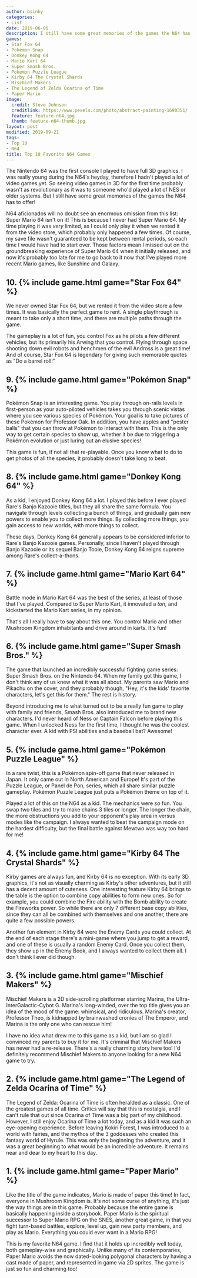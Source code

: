 ```yaml
---
author: bsinky
categories:
- List
date: 2019-06-06
description: I still have some great memories of the games the N64 has to offer!
games:
- Star Fox 64
- Pokemon Snap
- Donkey Kong 64
- Mario Kart 64
- Super Smash Bros.
- Pokemon Puzzle League
- Kirby 64 The Crystal Shards
- Mischief Makers
- The Legend of Zelda Ocarina of Time
- Paper Mario
image:
  credit: Steve Johnson
  creditlink: https://www.pexels.com/photo/abstract-painting-1690351/
  feature: feature-n64.jpg
  thumb: feature-n64-thumb.jpg
layout: post
modified: 2019-09-21
tags:
- Top 10
- N64
title: Top 10 Favorite N64 Games
---
```


The Nintendo 64 was the first console I played to have full 3D graphics. I was
really young during the N64's heyday, therefore I hadn't played a lot of video
games yet. So seeing video games in 3D for the first time probably wasn't as
revolutionary as it was to someone who'd played a lot of NES or older systems.
But I still have some great memories of the games the N64 has to offer!

<!--more-->

N64 aficionados will no doubt see an enormous omission from this list: Super
Mario 64 isn't on it! This is because I never had Super Mario 64. My time
playing it was *very* limited, as I could only play it when we rented it from
the video store, which probably only happened a few times. Of course, my save
file wasn't guaranteed to be kept between rental periods, so each time I would
have had to start over. Those factors mean I missed out on the groundbreaking
experience of Super Mario 64 when it initially released, and now it's probably
too late for me to go back to it now that I've played more recent Mario games,
like Sunshine and Galaxy.

## 10.  {% include game.html game="Star Fox 64" %}

We never owned Star Fox 64, but we rented it from the video store a few times.
It was basically the perfect game to rent. A single playthrough is meant to take
only a short time, and there are multiple paths through the game.

The gameplay is a lot of fun, you control Fox as he pilots a few different
vehicles, but its primarily his Arwing that you control. Flying through space
shooting down evil robots and henchmen of the evil Andross is a great time! And
of course, Star Fox 64 is legendary for giving such memorable quotes as "Do a
barrel roll!"

## 9.  {% include game.html game="Pokémon Snap" %}

Pokémon Snap is an interesting game. You play through on-rails levels in
first-person as your auto-piloted vehicles takes you through scenic vistas where
you see various species of Pokémon. Your goal is to take pictures of these
Pokémon for Professor Oak. In addition, you have apples and "pester balls" that
you can throw at Pokémon to interact with them. This is the only way to get
certain species to show up, whether it be due to triggering a Pokémon evolution
or just luring out an elusive species!

This game is fun, if not all that re-playable. Once you know what to do to get
photos of all the species, it probably doesn't take long to beat.

## 8.  {% include game.html game="Donkey Kong 64" %}

As a kid, I enjoyed Donkey Kong 64 a lot. I played this before I ever played
Rare's Banjo Kazooie titles, but they all share the same formula. You navigate
through levels collecting a bunch of things, and gradually gain new powers to
enable you to collect more things. By collecting more things, you gain access to
new worlds, with more things to collect.

These days, Donkey Kong 64 generally appears to be considered inferior to Rare's
Banjo Kazooie games. Personally, since I haven't played through Banjo Kazooie or
its sequel Banjo Tooie, Donkey Kong 64 reigns supreme among Rare's
collect-a-thons.

## 7.  {% include game.html game="Mario Kart 64" %}

Battle mode in Mario Kart 64 was the best of the series, at least of those that
I've played. Compared to Super Mario Kart, it innovated a *ton*, and kickstarted
the Mario Kart series, in my opinion.

That's all I really have to say about this one. You control Mario and other
Mushroom Kingdom inhabitants and drive around in karts. It's fun!

## 6.  {% include game.html game="Super Smash Bros." %}

The game that launched an incredibly successful fighting game series: Super
Smash Bros. on the Nintendo 64. When my family got this game, I don't think any
of us knew what it was all about. My parents saw Mario and Pikachu on the cover,
and they probably though, "Hey, it's the kids' favorite characters, let's get
this for them." The rest is history.

Beyond introducing me to what turned out to be a really fun game to play with
family and friends, Smash Bros. also introduced me to brand new characters. I'd
never heard of Ness or Captain Falcon before playing this game. When I unlocked
Ness for the first time, I thought he was the coolest character ever. A kid with
PSI abilities and a baseball bat? Awesome!

## 5.  {% include game.html game="Pokémon Puzzle League" %}

In a rare twist, this is a Pokémon spin-off game that never released in Japan. It
only came out in North American and Europe! It's part of the Puzzle League, or
Panel de Pon, series, which all share similar puzzle gameplay. Pokémon Puzzle
League just puts a Pokémon theme on top of it.

Played a lot of this on the N64 as a kid. The mechanics were *so* fun. You swap
two tiles and try to make chains 3 tiles or longer. The longer the chain, the
more obstructions you add to your opponent's play area in versus modes like the
campaign. I always wanted to beat the campaign mode on the hardest difficulty,
but the final battle against Mewtwo was way too hard for me!

## 4.  {% include game.html game="Kirby 64 The Crystal Shards" %}

Kirby games are always fun, and Kirby 64 is no exception. With its early 3D
graphics, it's not as visually charming as Kirby's other adventures, but it
still has a decent amount of cuteness. One interesting feature Kirby 64 brings
to the table is the option to combine copy abilities to form new ones. So for
example, you could combine the Fire ability with the Bomb ability to create the
Fireworks power. So while there are only 7 different base copy abilities, since
they can all be combined with themselves and one another, there are quite a few
possible powers.

Another fun element in Kirby 64 were the Enemy Cards you could collect. At the
end of each stage there's a mini-game where you jump to get a reward, and one of
these is usually a random Enemy Card. Once you collect them, they show up in the
Enemy Book, and I always wanted to collect them all. I don't think I ever did
though.

## 3.  {% include game.html game="Mischief Makers" %}

Mischief Makers is a 2D side-scrolling platformer starring Marina, the
Ultra-InterGalactic-Cybot G. Marina's long-winded, over the top title gives you
an idea of the mood of the game: whimsical, and ridiculous. Marina's creator,
Professor Theo, is kidnapped by brainwashed cronies of The Emperor, and Marina
is the only one who can rescue him!

I have no idea what drew me to this game as a kid, but I am so glad I convinced
my parents to buy it for me. It's criminal that Mischief Makers has never had a
re-release. There's a really charming story here too! I'd definitely recommend
Mischief Makers to anyone looking for a new N64 game to try.

## 2.  {% include game.html game="The Legend of Zelda Ocarina of Time" %}
The Legend of Zelda: Ocarina of Time is often heralded as a classic.
One of the greatest games of all time. Critics will say that this is
nostalgia, and I can't rule that out since Ocarina of Time was a big
part of my childhood. However, I still enjoy Ocarina of Time a lot
today, and as a kid it was such an eye-opening experience. Before
leaving Kokiri Forest, I was introduced to a world with fairies, and
the mythos of the 3 goddesses who created this fantasy world of
Hyrule. This was only the beginning the adventure, and it was a great
beginning to what would be an incredible adventure. It remains near
and dear to my heart to this day.

## 1.  {% include game.html game="Paper Mario" %}

Like the title of the game indicates, Mario is made of paper this time! In fact,
everyone in Mushroom Kingdom is. It's not some curse of anything, it's just the
way things are in this game. Probably because the entire game is basically
happening inside a storybook. Paper Mario is the spiritual successor to Super
Mario RPG on the SNES, another great game, in that you fight turn-based battles,
explore, level up, gain new party members, and play as Mario. Everything you
could ever want in a Mario RPG!

This is my favorite N64 game. I find that it holds up incredibly well today,
both gameplay-wise and graphically. Unlike many of its contemporaries, Paper
Mario avoids the now dated-looking polygonal characters by having a cast made of
paper, and represented in game via 2D sprites. The game is just so fun and
charming too!